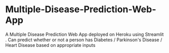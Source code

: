 # Multiple-Disease-Prediction-Web-App
A Multiple Disease Prediction Web App deployed on Heroku using Streamlit . Can predict whether or not a person has Diabetes / Parkinson's Disease / Heart Disease based on appropriate inputs
